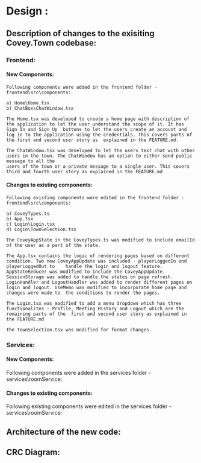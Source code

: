 # Design :

## Description of changes to the exisiting Covey.Town codebase:

### Frontend:

#### New Components:

    Following components were added in the frontend folder - frontend\src\components:

    a) Home\Home.tsx
    b) ChatBox\ChatWindow.tsx

    The Home.tsx was developed to create a home page with description of the application to let the user understand the scope of it. It has Sign In and Sign Up  buttons to let the users create an account and log in to the application using the credentials. This covers parts of the first and second user story as  explained in the FEATURE.md.
    
    The ChatWindow.tsx was developed to let the users text chat with other users in the town. The ChatWindow has an option to either send public message to all the  
    users of the town or a private message to a single user. This covers third and fourth user story as explained in the FEATURE.md


#### Changes to existing components:

    Following existing components were edited in the frontend folder - frontend\src\components:

    a) CoveyTypes.ts
    b) App.tsx
    c) Login\Login.tsx
    d) Login\TownSelection.tsx

    The CoveyAppState in the CoveyTypes.ts was modified to include emailId of the user as a part of the state.

    The App.tsx contains the logic of rendering pages based on different condition. Two new CoveyAppUpdate was included - playerLoggedIn and playerLoggedOut to    handle the login and logout feature. AppStateReducer was modified to include the CoveyAppUpdate. SessionStorage was added to handle the states on page refresh.  LoginHandler and LogoutHandler was added to render different pages on login and logout. UseMemo was modified to incorporate home page and changes were made to  the conditions to render the pages. 

    The Login.tsx was modified to add a menu dropdown which has three functionalites - Profile, Meeting History and Logout which are the remaining parts of the  first and second user story as explained in the FEATURE.md

    The TownSelection.tsx was modified for format changes.


### Services:

#### New Components:

Following components were added in the services folder - services\roomService:

#### Changes to existing components:

Following existing components were edited in the services folder - services\roomService:


## Architecture of the new code:

## CRC Diagram: